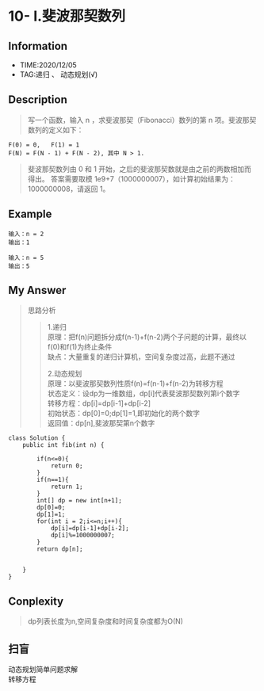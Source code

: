 # 10- I.斐波那契数列

## Information
- TIME:2020/12/05
- TAG:递归 、 动态规划(√)


## Description
>写一个函数，输入 n ，求斐波那契（Fibonacci）数列的第 n 项。斐波那契数列的定义如下：
```
F(0) = 0,   F(1) = 1
F(N) = F(N - 1) + F(N - 2), 其中 N > 1.
```
>斐波那契数列由 0 和 1 开始，之后的斐波那契数就是由之前的两数相加而得出。
答案需要取模 1e9+7（1000000007），如计算初始结果为：1000000008，请返回 1。

## Example
```
输入：n = 2
输出：1

输入：n = 5
输出：5
```

## My Answer
>思路分析
>> 1.递归  
>>原理：把f(n)问题拆分成f(n-1)+f(n-2)两个子问题的计算，最终以f(0)和f(1)为终止条件   
>>缺点：大量重复的递归计算机，空间复杂度过高，此题不通过 
>> 
>>2.动态规划  
>>原理：以斐波那契数列性质f(n)=f(n-1)+f(n-2)为转移方程  
>>状态定义：设dp为一维数组，dp[i]代表斐波那契数列第i个数字   
>>转移方程：dp[i]=dp[i-1]+dp[i-2]  
>>初始状态：dp[0]=0;dp[1]=1,即初始化的两个数字  
>>返回值：dp[n],斐波那契第n个数字  

```
class Solution {
    public int fib(int n) {
       
        if(n<=0){
            return 0;
        }
        if(n==1){
            return 1;
        }
        int[] dp = new int[n+1];
        dp[0]=0;
        dp[1]=1;
        for(int i = 2;i<=n;i++){
            dp[i]=dp[i-1]+dp[i-2];
            dp[i]%=1000000007;
        }
        return dp[n];
        
        
    }
}
```
## Conplexity
>dp列表长度为n,空间复杂度和时间复杂度都为O(N)  


## 扫盲
动态规划简单问题求解   
转移方程   

































